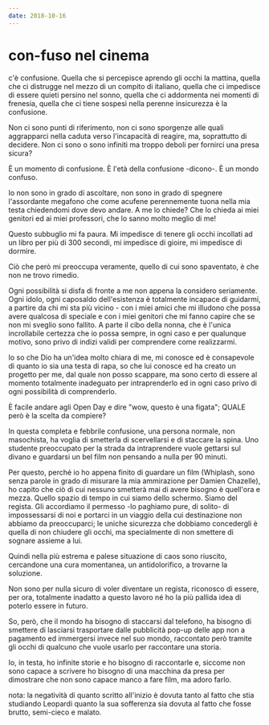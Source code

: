 ```yaml
---
date: 2018-10-16
---
```

# con-fuso nel cinema

c'è confusione. Quella che si percepisce aprendo gli occhi la mattina,
quella che ci distrugge nel mezzo di un compito di italiano, quella che
ci impedisce di essere quieti persino nel sonno, quella che ci
addormenta nei momenti di frenesia, quella che ci tiene sospesi nella
perenne insicurezza è la confusione.

Non ci sono punti di riferimento, non ci sono sporgenze alle quali
aggrapparci nella caduta verso l'incapacità di reagire, ma, soprattutto
di decidere. Non ci sono o sono infiniti ma troppo deboli per fornirci
una presa sicura?

È un momento di confusione. È l'età della confusione -dicono-. È un
mondo confuso.

Io non sono in grado di ascoltare, non sono in grado di spegnere
l'assordante megafono che come acufene perennemente tuona nella mia
testa chiedendomi dove devo andare. A me lo chiede? Che lo chieda ai
miei genitori ed ai miei professori, che lo sanno molto meglio di me!

Questo subbuglio mi fa paura. Mi impedisce di tenere gli occhi incollati
ad un libro per più di 300 secondi, mi impedisce di gioire, mi impedisce
di dormire.

Ciò che però mi preoccupa veramente, quello di cui sono spaventato, è
che non ne trovo rimedio.

Ogni possibilità si disfa di fronte a me non appena la considero
seriamente. Ogni idolo, ogni caposaldo dell'esistenza è totalmente
incapace di guidarmi, a partire da chi mi sta più vicino - con i miei
amici che mi illudono che possa avere qualcosa di speciale e con i miei
genitori che mi fanno capire che se non mi sveglio sono fallito. A parte
il cibo della nonna, che è l'unica incrollabile certezza che io possa
sempre, in ogni caso e per qualunque motivo, sono privo di indizi validi
per comprendere come realizzarmi.

Io so che Dio ha un'idea molto chiara di me, mi conosce ed è consapevole
di quanto io sia una testa di rapa, so che lui conosce ed ha creato un
progetto per me, dal quale non posso scappare, ma sono certo di essere
al momento totalmente inadeguato per intraprenderlo ed in ogni caso
privo di ogni possibilità di comprenderlo.

È facile andare agli Open Day e dire \"wow, questo è una figata\"; QUALE
però è la scelta da compiere?

In questa completa e febbrile confusione, una persona normale, non
masochista, ha voglia di smetterla di scervellarsi e di staccare la
spina. Uno studente preoccupato per la strada da intraprendere vuole
gettarsi sul divano e guardarsi un bel film non pensando a nulla per 90
minuti.

Per questo, perché io ho appena finito di guardare un film (Whiplash,
sono senza parole in grado di misurare la mia ammirazione per Damien
Chazelle), ho capito che ciò di cui nessuno smetterà mai di avere
bisogno è quell'ora e mezza. Quello spazio di tempo in cui siamo dello
schermo. Siamo del regista. Gli accordiamo il permesso -lo paghiamo
pure, di solito- di impossessarsi di noi e portarci in un viaggio della
cui destinazione non abbiamo da preoccuparci; le uniche sicurezza che
dobbiamo concedergli è quella di non chiudere gli occhi, ma specialmente
di non smettere di sognare assieme a lui.

Quindi nella più estrema e palese situazione di caos sono riuscito,
cercandone una cura momentanea, un antidolorifico, a trovarne la
soluzione.

Non sono per nulla sicuro di voler diventare un regista, riconosco di
essere, per ora, totalmente inadatto a questo lavoro né ho la più
pallida idea di poterlo essere in futuro.

So, però, che il mondo ha bisogno di staccarsi dal telefono, ha bisogno
di smettere di lasciarsi trasportare dalle pubblicità pop-up delle app
non a pagamento ed immergersi invece nel suo mondo, raccontato però
tramite gli occhi di qualcuno che vuole usarlo per raccontare una
storia.

Io, in testa, ho infinite storie e ho bisogno di raccontarle e, siccome
non sono capace a scrivere ho bisogno di una macchina da presa per
dimostrare che non sono capace manco a fare film, ma adoro farlo.

nota: la negatività di quanto scritto all'inizio è dovuta tanto al fatto
che stia studiando Leopardi quanto la sua sofferenza sia dovuta al fatto
che fosse brutto, semi-cieco e malato.
